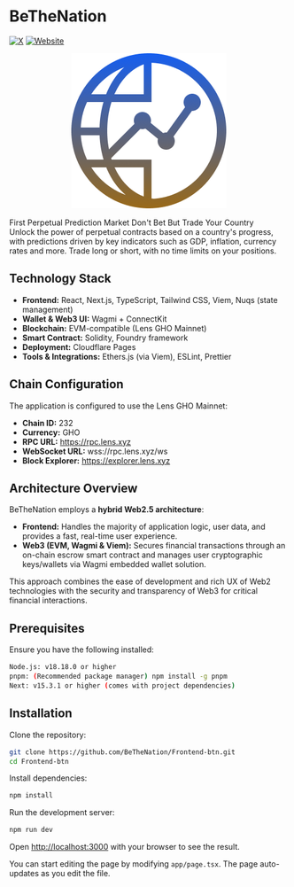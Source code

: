 # BeTheNation

[![X](https://img.shields.io/badge/Twitter-@bethenation-%231DA1F2?logo=x&style=flat)](https://x.com/bethenation_fun)
[![Website](https://img.shields.io/badge/Website-BeTheNation-%230077B5?logo=web&style=flat)](https://bethenations-lens.netlify.app)


<div align="center">
  <img src="./public/btn.png" alt="BeTheNation Logo">
</div>

First Perpetual Prediction Market Don't Bet But Trade Your Country  
Unlock the power of perpetual contracts based on a country's progress, with predictions driven by key indicators such as GDP, inflation, currency rates and more. Trade long or short, with no time limits on your positions.

## Technology Stack

- **Frontend:** React, Next.js, TypeScript, Tailwind CSS, Viem, Nuqs (state management)
- **Wallet & Web3 UI:** Wagmi + ConnectKit
- **Blockchain:** EVM-compatible (Lens GHO Mainnet)
- **Smart Contract:** Solidity, Foundry framework
- **Deployment:** Cloudflare Pages
- **Tools & Integrations:** Ethers.js (via Viem), ESLint, Prettier

## Chain Configuration

The application is configured to use the Lens GHO Mainnet:

- **Chain ID:** 232
- **Currency:** GHO
- **RPC URL:** https://rpc.lens.xyz
- **WebSocket URL:** wss://rpc.lens.xyz/ws
- **Block Explorer:** https://explorer.lens.xyz

## Architecture Overview

BeTheNation employs a **hybrid Web2.5 architecture**:

- **Frontend:** Handles the majority of application logic, user data, and provides a fast, real-time user experience.
- **Web3 (EVM, Wagmi & Viem):** Secures financial transactions through an on-chain escrow smart contract and manages user cryptographic keys/wallets via Wagmi embedded wallet solution.

This approach combines the ease of development and rich UX of Web2 technologies with the security and transparency of Web3 for critical financial interactions.

## Prerequisites

Ensure you have the following installed:

```bash
Node.js: v18.18.0 or higher
pnpm: (Recommended package manager) npm install -g pnpm
Next: v15.3.1 or higher (comes with project dependencies)
```

## Installation

Clone the repository:

```bash
git clone https://github.com/BeTheNation/Frontend-btn.git
cd Frontend-btn
```

Install dependencies:

```bash
npm install
```

Run the development server:

```bash
npm run dev
```

Open [http://localhost:3000](http://localhost:3000) with your browser to see the result.

You can start editing the page by modifying `app/page.tsx`. The page auto-updates as you edit the file.
